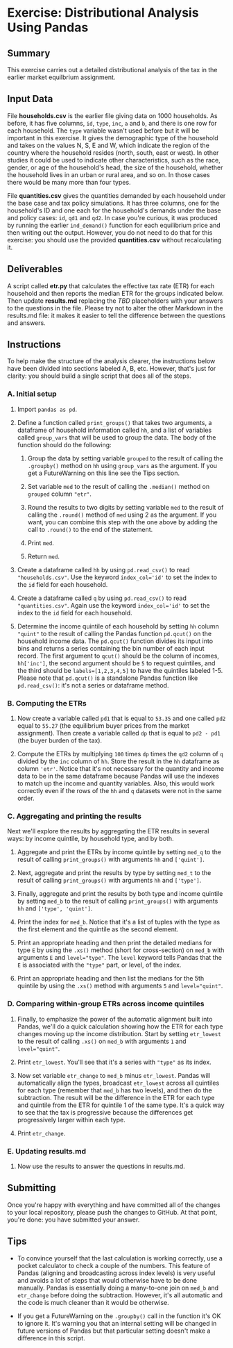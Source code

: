 # Exercise: Distributional Analysis Using Pandas

## Summary

This exercise carries out a detailed distributional analysis of the tax in the earlier market equilbrium assignment.

## Input Data

File **households.csv** is the earlier file giving data on 1000 households. As before, it has five columns, `id`, `type`, `inc`, `a` and `b`, and there is one row for each household. The `type` variable wasn't used before but it will be important in this exercise. It gives the demographic type of the household and takes on the values N, S, E and W, which indicate the region of the country where the household resides (north, south, east or west). In other studies it could be used to indicate other characteristics, such as the race, gender, or age of the household's head, the size of the household, whether the household lives in an urban or rural area, and so on. In those cases there would be many more than four types.

File **quantities.csv** gives the quantities demanded by each household under the base case and tax policy simulations. It has three columns, one for the household's ID and one each for the household's demands under the base and policy cases: `id`, `qd1` and `qd2`. In case you're curious, it was produced by running the earlier `ind_demand()` function for each equilibrium price and then writing out the output. However, you do not need to do that for this exercise: you should use the provided **quantities.csv** without recalculating it.

## Deliverables

A script called **etr.py** that calculates the effective tax rate (ETR) for each household and then reports the median ETR for the groups indicated below. Then update **results.md** replacing the *TBD* placeholders with your answers to the questions in the file. Please try not to alter the other Markdown in the results.md file: it makes it easier to tell the difference between the questions and answers.

## Instructions

To help make the structure of the analysis clearer, the instructions below have been divided into sections labeled A, B, etc. However, that's just for clarity: you should build a single script that does all of the steps.

### A. Initial setup

1. Import `pandas as pd`.

1. Define a function called `print_groups()` that takes two arguments, a dataframe of household information called `hh`, and a list of variables called `group_vars` that will be used to group the data. The body of the function should do the following:

    1. Group the data by setting variable `grouped` to the result of calling the `.groupby()` method on `hh` using `group_vars` as the argument. If you get a FutureWarning on this line see the Tips section.

    1. Set variable `med` to the result of calling the `.median()` method on `grouped` column `"etr"`.

    1. Round the results to two digits by setting variable `med` to the result of calling the `.round()` method of `med` using 2 as the argument. If you want, you can combine this step with the one above by adding the call to `.round()` to the end of the statement.

    1. Print `med`.

    1. Return `med`.

1. Create a dataframe called `hh` by using `pd.read_csv()` to read `"households.csv"`. Use the keyword `index_col='id'` to set the index to the `id` field for each household.

1. Create a dataframe called `q` by using `pd.read_csv()` to read `"quantities.csv"`. Again use the keyword `index_col='id'` to set the index to the `id` field for each household.

1. Determine the income quintile of each household by setting `hh` column `"quint"` to the result of calling the Pandas function `pd.qcut()` on the household income data. The `pd.qcut()` function divides its input into bins and returns a series containing the bin number of each input record. The first argument to `qcut()` should be the column of incomes, `hh['inc']`, the second argument should be `5` to request quintiles, and the third should be `labels=[1,2,3,4,5]` to have the quintiles labeled 1-5. Please note that `pd.qcut()` is a standalone Pandas function like `pd.read_csv()`: it's not a series or dataframe method.

### B. Computing the ETRs

1. Now create a variable called `pd1` that is equal to `53.35` and one called `pd2` equal to `55.27` (the equilibrium buyer prices from the market assignment). Then create a variable called `dp` that is equal to `pd2 - pd1` (the buyer burden of the tax).

1. Compute the ETRs by multiplying `100` times `dp` times the `qd2` column of `q` divided by the `inc` column of `hh`. Store the result in the `hh` dataframe as column `'etr'`. Notice that it's not necessary for the quantity and income data to be in the same dataframe because Pandas will use the indexes to match up the income and quantity variables. Also, this would work correctly even if the rows of the `hh` and `q` datasets were not in the same order.

### C. Aggregating and printing the results

Next we'll explore the results by aggregating the ETR results in several ways: by income quintile, by household type, and by both.

1. Aggregate and print the ETRs by income quintile by setting `med_q` to the result of calling `print_groups()` with arguments `hh` and `['quint']`.

1. Next, aggregate and print the results by type by setting `med_t` to the result of calling `print_groups()` with arguments `hh` and `['type']`.

1. Finally, aggregate and print the results by both type and income quintile by setting `med_b` to the result of calling `print_groups()` with arguments `hh` and `['type', 'quint']`.

1. Print the index for `med_b`. Notice that it's a list of tuples with the type as the first element and the quintile as the second element.

1. Print an appropriate heading and then print the detailed medians for type `E` by using the `.xs()` method (short for cross-section) on `med_b` with arguments `E` and `level="type"`. The `level` keyword tells Pandas that the `E` is associated with the `"type"` part, or level, of the index.

1. Print an appropriate heading and then list the medians for the 5th quintile by using the `.xs()` method with arguments `5` and `level="quint"`.

### D. Comparing within-group ETRs across income quintiles

1. Finally, to emphasize the power of the automatic alignment built into Pandas, we'll do a quick calculation showing how the ETR for each type changes moving up the income distribution. Start by setting `etr_lowest` to the result of calling `.xs()` on `med_b` with arguments `1` and `level="quint"`.

1. Print `etr_lowest`. You'll see that it's a series with `"type"` as its index.

1. Now set variable `etr_change` to `med_b` minus `etr_lowest`. Pandas will automatically align the types, broadcast `etr_lowest` across all quintiles for each type (remember that `med_b` has two levels), and then do the subtraction. The result will be the difference in the ETR for each type and quintile from the ETR for quintile 1 of the same type. It's a quick way to see that the tax is progressive because the differences get progressively larger within each type.

1. Print `etr_change`.

### E. Updating results.md

1. Now use the results to answer the questions in results.md.

## Submitting

Once you're happy with everything and have committed all of the changes to your local repository, please push the changes to GitHub. At that point, you're done: you have submitted your answer.

## Tips

+ To convince yourself that the last calculation is working correctly, use a pocket calculator to check a couple of the numbers. This feature of Pandas (aligning and broadcasting across index levels) is very useful and avoids a lot of steps that would otherwise have to be done manually. Pandas is essentially doing a many-to-one join on `med_b` and `etr_change` before doing the subtraction. However, it's all automatic and the code is much cleaner than it would be otherwise.

+ If you get a FutureWarning on the `.groupby()` call in the function it's OK to ignore it. It's warning you that an internal setting will be changed in future versions of Pandas but that particular setting doesn't make a difference in this script.
